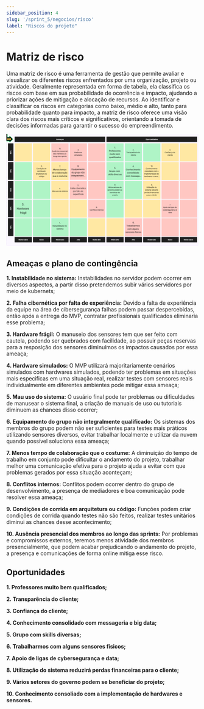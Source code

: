 ```yaml
---
sidebar_position: 4
slug: '/sprint_5/negocios/risco'
label: "Riscos do projeto"
---
```


# Matriz de risco
Uma matriz de risco é uma ferramenta de gestão que permite avaliar e visualizar os diferentes riscos enfrentados por uma organização, projeto ou atividade. Geralmente representada em forma de tabela, ela classifica os riscos com base em sua probabilidade de ocorrência e impacto, ajudando a priorizar ações de mitigação e alocação de recursos. Ao identificar e classificar os riscos em categorias como baixo, médio e alto, tanto para probabilidade quanto para impacto, a matriz de risco oferece uma visão clara dos riscos mais críticos e significativos, orientando a tomada de decisões informadas para garantir o sucesso do empreendimento.

![matriz de riscos](../../../static/img/risk-matrix.png)

## Ameaças e plano de contingência

**1. Instabilidade no sistema:** Instabilidades no servidor podem ocorrer em diversos aspectos, a partir disso pretendemos subir vários servidores por meio de kubernets; 

**2. Falha cibernética por falta de experiência:** Devido a falta de experiência da equipe na área de cibersegurança falhas podem passar despercebidas, então após a entrega do MVP, contratar profissionais qualificados eliminaria esse problema;

**3. Hardware frágil:** O manuseio dos sensores tem que ser feito com cautela, podendo ser quebrados com facilidade, ao possuir peças reservas para a resposição dos sensores diminuímos os impactos causados por essa ameaça;

**4. Hardware simulados:** O MVP utilizará majoritariamente cenários simulados com hardwares simulados, podendo ter problemas em situações mais especificas em uma situação real, realizar testes com sensores reais individualmente em diferentes ambientes pode mitigar essa ameaça;

**5. Mau uso do sistema:** O usuário final pode ter problemas ou dificuldades de manusear o sistema final, a criação de manuais de uso ou tutoriais diminuem as chances disso ocorrer;

**6. Equipamento do grupo não integralmente qualificado:** Os sistemas dos membros do grupo podem não ser suficientes para testes mais práticos utilizando sensores diversos, evitar trabalhar localmente e utilizar da nuvem quando possível soluciona essa ameaça;

**7. Menos tempo de colaboração que o costume:** A diminuição do tempo de trabalho em conjunto pode dificultar o andamento do projeto, trabalhar melhor uma comunicação efetiva para o projeto ajuda a evitar com que problemas gerados por essa situação aconteçam;

**8. Conflitos internos:** Conflitos podem ocorrer dentro do grupo de desenvolvimento, a presença de mediadores e boa comunicação pode resolver essa ameaça;

**9. Condições de corrida em arquitetura ou código:** Funções podem criar condições de corrida quando testes não são feitos, realizar testes unitários diminui as chances desse acontecimento;

**10. Ausência presencial dos membros ao longo das sprints:** Por problemas e compromissos externos, teremos menos atividade dos membros presencialmente, que podem acabar prejudicando o andamento do projeto, a presença e comunicações de forma online mitiga esse risco.

## Oportunidades

**1. Professores muito bem qualificados;**

**2. Transparência do cliente;**

**3. Confiança do cliente;**

**4. Conhecimento consolidado com messageria e big data;**

**5. Grupo com  skills diversas;**

**6. Trabalharmos com alguns sensores fisicos;**

**7. Apoio de ligas de cybersegurança e data;**

**8. Utilização do sistema reduzirá perdas financeiras para o cliente;**

**9. Vários setores do governo podem se beneficiar do projeto;**

**10. Conhecimento consoliado com a implementação de hardwares e sensores.**

